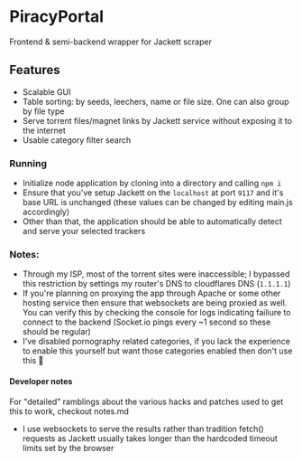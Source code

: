 # PiracyPortal
 Frontend & semi-backend wrapper for Jackett scraper
 
## Features ##
* Scalable GUI
* Table sorting: by seeds, leechers, name or file size. One can also group by file type
* Serve torrent files/magnet links by Jackett service without exposing it to the internet
* Usable category filter search

 ### Running ###
* Initialize node application by cloning into a directory and calling `npm i`
* Ensure that you've setup Jackett on the `localhost` at port `9117` and it's base URL is unchanged (these values can be changed by editing main.js accordingly)
* Other than that, the application should be able to automatically detect and serve your selected trackers

### Notes: ###
* Through my ISP, most of the torrent sites were inaccessible; I bypassed this restriction by settings my router's DNS to cloudflares DNS (`1.1.1.1`)
* If you're planning on proxying the app through Apache or some other hosting service then ensure that websockets are being proxied as well. You can verify this by checking the console for logs indicating failiure to connect to the backend (Socket.io pings every ~1 second so these should be regular)
* I've disabled pornography related categories, if you lack the experience to enable this yourself but want those categories enabled then don't use this 🤷

#### Developer notes ####
For "detailed" ramblings about the various hacks and patches used to get this to work, checkout notes.md

* I use websockets to serve the results rather than tradition fetch() requests as Jackett usually takes longer than the hardcoded timeout limits set by the browser
